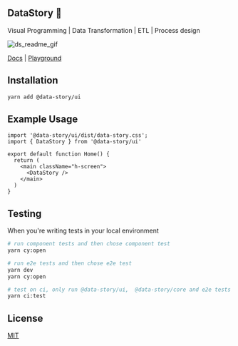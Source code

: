 ## DataStory :dizzy:

Visual Programming | Data Transformation | ETL | Process design

![ds_readme_gif](https://user-images.githubusercontent.com/3457668/229267838-b8dcc5cc-9639-4f95-962b-48eae8250d4e.gif)


<a href="https://datastory.dev/docs" target="_blank">Docs</a>
| <a href="https://datastory.dev/playground" target="_blank">Playground</a>


## Installation
```bash
yarn add @data-story/ui
```

## Example Usage
```tsx
import '@data-story/ui/dist/data-story.css';
import { DataStory } from '@data-story/ui'

export default function Home() {
  return (
    <main className="h-screen">
      <DataStory />
    </main>
  )
}
```

## Testing
When you're writing tests in your local environment

```bash 
# run component tests and then chose component test
yarn cy:open

# run e2e tests and then chose e2e test
yarn dev
yarn cy:open

# test on ci, only run @data-story/ui,  @data-story/core and e2e tests
yarn ci:test
```

## License
[MIT](https://opensource.org/licenses/MIT)
